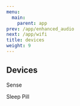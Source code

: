 ```yaml
---
menu:
  main:
    parent: app
prev: /app/enhanced_audio
next: /app/wifi
title: devices
weight: 9
---
```


## Devices


Sense


Sleep Pill
